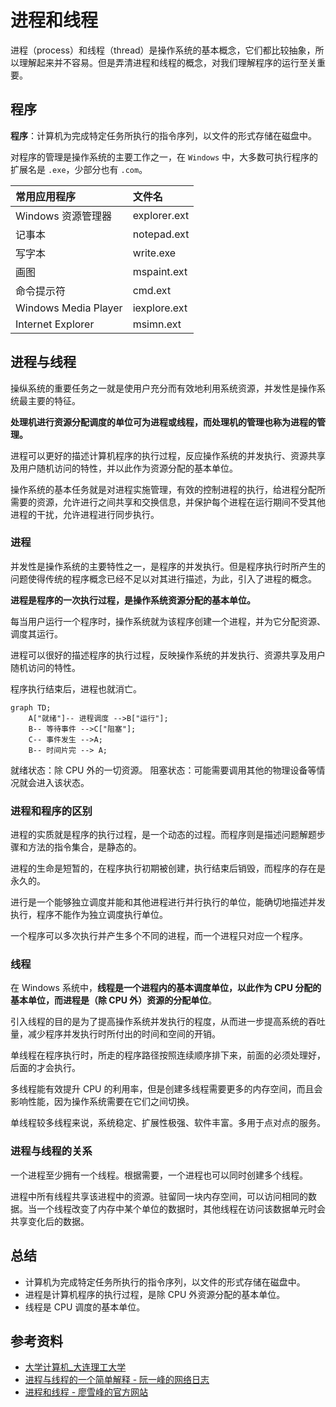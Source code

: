 # 进程和线程

进程（process）和线程（thread）是操作系统的基本概念，它们都比较抽象，所以理解起来并不容易。但是弄清进程和线程的概念，对我们理解程序的运行至关重要。

## 程序

**程序**：计算机为完成特定任务所执行的指令序列，以文件的形式存储在磁盘中。

对程序的管理是操作系统的主要工作之一，在 `Windows` 中，大多数可执行程序的扩展名是 `.exe`，少部分也有 `.com`。

| 常用应用程序 | 文件名 |
| :-- | :-- |
| Windows 资源管理器 | explorer.ext |
| 记事本 | notepad.ext |
| 写字本 | write.exe |
| 画图 | mspaint.ext |
| 命令提示符 | cmd.ext |
| Windows Media Player | iexplore.ext |
| Internet Explorer | msimn.ext |

## 进程与线程

操纵系统的重要任务之一就是使用户充分而有效地利用系统资源，并发性是操作系统最主要的特征。

**处理机进行资源分配调度的单位可为进程或线程，而处理机的管理也称为进程的管理。**

进程可以更好的描述计算机程序的执行过程，反应操作系统的并发执行、资源共享及用户随机访问的特性，并以此作为资源分配的基本单位。

操作系统的基本任务就是对进程实施管理，有效的控制进程的执行，给进程分配所需要的资源，允许进行之间共享和交换信息，并保护每个进程在运行期间不受其他进程的干扰，允许进程进行同步执行。

### 进程

并发性是操作系统的主要特性之一，是程序的并发执行。但是程序执行时所产生的问题使得传统的程序概念已经不足以对其进行描述，为此，引入了进程的概念。

**进程是程序的一次执行过程，是操作系统资源分配的基本单位。**

每当用户运行一个程序时，操作系统就为该程序创建一个进程，并为它分配资源、调度其运行。

进程可以很好的描述程序的执行过程，反映操作系统的并发执行、资源共享及用户随机访问的特性。

程序执行结束后，进程也就消亡。

```mermaid
graph TD;
    A["就绪"]-- 进程调度 -->B["运行"];
    B-- 等待事件 -->C["阻塞"];
    C-- 事件发生 -->A;
    B-- 时间片完 --> A;
```

就绪状态：除 CPU 外的一切资源。
阻塞状态：可能需要调用其他的物理设备等情况就会进入该状态。

### 进程和程序的区别

进程的实质就是程序的执行过程，是一个动态的过程。而程序则是描述问题解题步骤和方法的指令集合，是静态的。

进程的生命是短暂的，在程序执行初期被创建，执行结束后销毁，而程序的存在是永久的。

进行是一个能够独立调度并能和其他进程进行并行执行的单位，能确切地描述并发执行，程序不能作为独立调度执行单位。

一个程序可以多次执行并产生多个不同的进程，而一个进程只对应一个程序。

### 线程

在 Windows 系统中，**线程是一个进程内的基本调度单位，以此作为 CPU 分配的基本单位，而进程是（除 CPU 外）资源的分配单位**。

引入线程的目的是为了提高操作系统并发执行的程度，从而进一步提高系统的吞吐量，减少程序并发执行时所付出的时间和空间的开销。

单线程在程序执行时，所走的程序路径按照连续顺序排下来，前面的必须处理好，后面的才会执行。

多线程能有效提升 CPU 的利用率，但是创建多线程需要更多的内存空间，而且会影响性能，因为操作系统需要在它们之间切换。

单线程较多线程来说，系统稳定、扩展性极强、软件丰富。多用于点对点的服务。

### 进程与线程的关系

一个进程至少拥有一个线程。根据需要，一个进程也可以同时创建多个线程。

进程中所有线程共享该进程中的资源。驻留同一块内存空间，可以访问相同的数据。当一个线程改变了内存中某个单位的数据时，其他线程在访问该数据单元时会共享变化后的数据。

## 总结

* 计算机为完成特定任务所执行的指令序列，以文件的形式存储在磁盘中。
* 进程是计算机程序的执行过程，是除 CPU 外资源分配的基本单位。
* 线程是 CPU 调度的基本单位。

## 参考资料

* [大学计算机_大连理工大学](https://www.icourse163.org/course/DLUT-1001938002)
* [进程与线程的一个简单解释 - 阮一峰的网络日志](http://www.ruanyifeng.com/blog/2013/04/processes_and_threads.html)
* [进程和线程 - 廖雪峰的官方网站](https://www.liaoxuefeng.com/wiki/0014316089557264a6b348958f449949df42a6d3a2e542c000/0014319272686365ec7ceaeca33428c914edf8f70cca383000)
